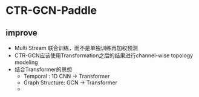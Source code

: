 # CTR-GCN-Paddle

## improve
- Multi Stream 联合训练，而不是单独训练再加权预测
- CTR-GCN应该使用Transformation之后的结果进行channel-wise topology modeling
- 结合Transformer的思想
  - Temporal : 1D CNN -> Transformer
  - Graph Structure: GCN -> Transformer
  - 